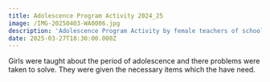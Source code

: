 ```yaml
---
title: Adolescence Program Activity 2024_25
image: /IMG-20250403-WA0006.jpg
description: 'Adolescence Program Activity by female teachers of school '
date: 2025-03-27T18:30:00.000Z
---
```


Girls were taught about the period of adolescence and there problems were taken to solve. They were given the necessary items which the have need.
